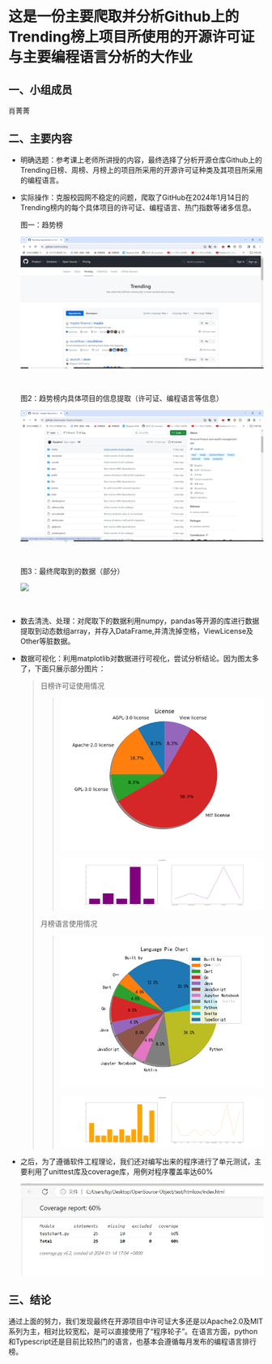 # 这是一份主要爬取并分析Github上的Trending榜上项目所使用的开源许可证与主要编程语言分析的大作业

## 一、小组成员

肖菁菁

## 二、主要内容

* 明确选题：参考课上老师所讲授的内容，最终选择了分析开源仓库Github上的Trending日榜、周榜、月榜上的项目所采用的开源许可证种类及其项目所采用的编程语言。

* 实际操作：克服校园网不稳定的问题，爬取了GitHub在2024年1月14日的Trending榜内的每个具体项目的许可证、编程语言、热门指数等诸多信息。

  图一：趋势榜

  ![1](resources/1.png)

  ​                                                                                                   

  图2：趋势榜内具体项目的信息提取（许可证、编程语言等信息）

  ![2](resources/2.png)

  ​                                                                   

   图3：最终爬取到的数据（部分）

  ![](C:\Users\lsy\Desktop\OpenSource-Object\resources\3.png.png)

  ​                                                                                        

* 数去清洗、处理：对爬取下的数据利用numpy，pandas等开源的库进行数据提取到动态数组array，并存入DataFrame,并清洗掉空格，ViewLicense及Other等脏数据。

* 数据可视化：利用matplotlib对数据进行可视化，尝试分析结论。因为图太多了，下面只展示部分图片：

  > 日榜许可证使用情况
  >
  > > ![License_pie_daily](pic/License_pie_daily.png)
  > >
  > > ![License_Ploting_daily](pic/License_Ploting_daily.png)
  >
  > 月榜语言使用情况
  >
  > > ![](pic\language_pie_chart-monthly.png)
  > >
  > > ![](pic\Language_Ploting_monthly.png)
  > >
  > > 
  >

* 之后，为了遵循软件工程理论，我们还对编写出来的程序进行了单元测试，主要利用了unittest库及coverage库，用例对程序覆盖率达60%

  ![test3](resources/test3.png)

  

## 三、结论

​      通过上面的努力，我们发现最终在开源项目中许可证大多还是以Apache2.0及MIT系列为主，相对比较宽松，是可以直接使用了“程序轮子”。在语言方面，python和Typescript还是目前比较热门的语言，也基本会遵循每月发布的编程语言排行榜。

